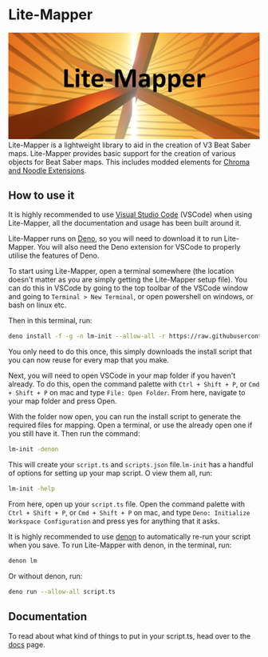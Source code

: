 # Lite-Mapper

![image](images/banner1.png "This image was actually made with ReMapper lol")
Lite-Mapper is a lightweight library to aid in the creation of V3 Beat Saber maps. Lite-Mapper provides basic support for the creation of various objects for Beat Saber maps. This includes modded elements for [Chroma and Noodle Extensions](https://github.com/Aeroluna/Heck).

## How to use it

It is highly recommended to use [Visual Studio Code](https://code.visualstudio.com/) (VSCode) when using Lite-Mapper, all the documentation and usage has been built around it.

Lite-Mapper runs on [Deno](https://deno.com/), so you will need to download it to run Lite-Mapper. You will also need the Deno extension for VSCode to properly utilise the features of Deno.

To start using Lite-Mapper, open a terminal somewhere (the location doesn't matter as you are simply getting the Lite-Mapper setup file). You can do this in VSCode by going to the top toolbar of the VSCode window and going to `Terminal > New Terminal`, or open powershell on windows, or bash on linux etc.

Then in this terminal, run:

```bash
deno install -f -g -n lm-init --allow-all -r https://raw.githubusercontent.com/Aureliona1/Lite-Mapper/refs/heads/main/setup.ts
```

You only need to do this once, this simply downloads the install script that you can now reuse for every map that you make.

Next, you will need to open VSCode in your map folder if you haven't already. To do this, open the command palette with `Ctrl + Shift + P`, or `Cmd + Shift + P` on mac and type `File: Open Folder`. From here, navigate to your map folder and press Open.

With the folder now open, you can run the install script to generate the required files for mapping. Open a terminal, or use the already open one if you still have it. Then run the command:

```bash
lm-init -denon
```

This will create your `script.ts` and `scripts.json` file.`lm-init` has a handful of options for setting up your map script. O view them all, run:

```bash
lm-init -help
```

From here, open up your `script.ts` file. Open the command palette with `Ctrl + Shift + P`, or `Cmd + Shift + P` on mac, and type `Deno: Initialize Workspace Configuration` and press yes for anything that it asks.

It is highly recommended to use [denon](https://deno.land/x/denon) to automatically re-run your script when you save. To run Lite-Mapper with denon, in the terminal, run:

```bash
denon lm
```

Or without denon, run:

```bash
deno run --allow-all script.ts
```

## Documentation

To read about what kind of things to put in your script.ts, head over to the [docs](docs.md) page.
